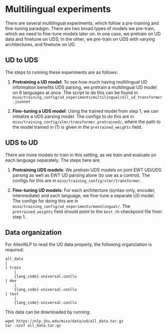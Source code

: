 # Multilingual experiments

There are several multilingual experiments, which follow a pre-training and fine-tuning paradigm. 
There are two broad types of models we pre-train, which we need to fine-tune models later on.
In one case, we pretrain on UD data and finetune on UDS; in the other, we pre-train on UDS with varying architectures, and finetune on UD. 

## UD to UDS 
The steps to running these experiments are as follows:   

1. **Pretraining a UD model**:
To see how much having multilingual UD information benefits UDS parsing, we pretrain a multilingual UD model on 8 languages at once. 
The script to do this can be found in `miso/training_config/ud_experiments/multilingual/all_ud_transformer.jsonnet`

2. **Fine-tuning a UDS model**: 
Using the trained model from step 1, we can initialize a UDS parsing model. The configs to do this are in `miso/training_config/xlmr/transformer_pretrained/`, where the path to the model trained in (1) is given in the `pretrained_weights` field. 

## UDS to UD 
There are more models to train in this setting, as we train and evaluate on each language separately. 
The steps here are: 

1. **Pretraining UDS models**: We pretrain UDS models on joint EWT UD/UDS parsing as well as EWT UD parsing alone (to use as a control). 
The configs for this are in `miso/training_config/xlmr/transformer`. 

2. **Fine-tuning UD models**: For each architecture (syntax-only, encoder, intermediate) and each language, we fine-tune a separate UD model. The configs for doing this are in `miso/training_config/ud_experiments/monolingual/`. The `pretrained_weights` field should point to the `best.th` checkpoint file from step 1.

## Data organization
For AllenNLP to read the UD data properly, the following organziation is required: 

```
all_data
|
| train
    | 
    {lang_code}-universal.conllu
| dev 
    | 
    {lang_code}-universal.conllu
| test
    | 
    {lang_code}-universal.conllu
```

This data can be downloaded by running: 

```
wget https://nlp.jhu.edu/miso/data/ud/all_data.tar.gz
tar -xzvf all_data.tar.gz 
```


